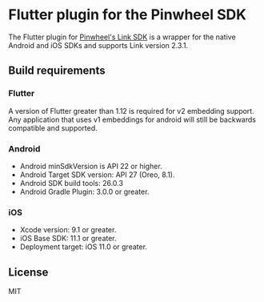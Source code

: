 # Flutter plugin for the Pinwheel SDK

The Flutter plugin for [Pinwheel's Link SDK](https://docs.getpinwheel.com/) is a wrapper for the native Android and iOS SDKs and 
supports Link version 2.3.1.

## Build requirements

### Flutter

A version of Flutter greater than 1.12 is required for v2 embedding support. Any application that uses v1 embeddings for android will still be backwards compatible and supported.
  
### Android

* Android minSdkVersion is API 22 or higher. 
* Android Target SDK version: API 27 (Oreo, 8.1).
* Android SDK build tools: 26.0.3
* Android Gradle Plugin: 3.0.0 or greater.

### iOS

* Xcode version: 9.1 or greater.
* iOS Base SDK: 11.1 or greater.
* Deployment target: iOS 11.0 or greater.

## License

MIT